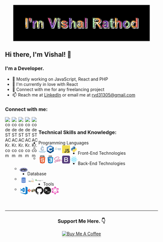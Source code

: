 <div align="center">
    <a href="https://vishal-rathod-07.github.io">
        <img src="https://raw.githubusercontent.com/vishal-rathod-07/vishal-rathod-07/master/images/VR.gif" />
    </a>
</div>

## Hi there, I'm Vishal! 👋

### I'm a Developer.

- 🔭 Mostly working on JavaScript, React and PHP
- 🌱 I'm currently in love with React
- 👯 Connect with me for any freelancing project
- 📫 Reach me at [LinkedIn](https://www.linkedin.com/in/rathodvishald/) or email me at [rvd31305@gmail.com](mailto:rvd31305@gmail.com)

### Connect with me:

[<img align="left" alt="codeSTACKr.com" width="22px" src="https://cdn.jsdelivr.net/npm/simple-icons@5.9.0/icons/gmail.svg" />][mail]
[<img align="left" alt="codeSTACKr.com" width="22px" src="https://cdn.jsdelivr.net/npm/simple-icons@5.9.0/icons/twitter.svg" />][twitter]
[<img align="left" alt="codeSTACKr.com" width="22px" src="https://cdn.jsdelivr.net/npm/simple-icons@5.7.0/icons/facebook.svg" />][facebook]
[<img align="left" alt="codeSTACKr.com" width="22px" src="https://cdn.jsdelivr.net/npm/simple-icons@5.7.0/icons/instagram.svg" />][instagram]
[<img align="left" alt="codeSTACKr.com" width="22px" src="https://cdn.jsdelivr.net/npm/simple-icons@5.9.0/icons/linkedin.svg" />][linkedin]

<br />

### Technical Skills and Knowledge:

- Programming Languages
  - <img align="left" alt="C Language" width="26px" src="https://raw.githubusercontent.com/github/explore/80688e429a7d4ef2fca1e82350fe8e3517d3494d/topics/c/c.png" />
    <img align="left" alt="C++" width="26px" src="https://raw.githubusercontent.com/github/explore/80688e429a7d4ef2fca1e82350fe8e3517d3494d/topics/cpp/cpp.png" />
    <img align="left" alt="Java" width="26px" src="https://raw.githubusercontent.com/github/explore/80688e429a7d4ef2fca1e82350fe8e3517d3494d/topics/java/java.png" />
    <img align="left" alt="JavaScript" width="26px" src="https://raw.githubusercontent.com/github/explore/80688e429a7d4ef2fca1e82350fe8e3517d3494d/topics/javascript/javascript.png" />
    <img align="left" alt="Python" width="26px" src="https://raw.githubusercontent.com/github/explore/80688e429a7d4ef2fca1e82350fe8e3517d3494d/topics/python/python.png" />
- Front-End Technologies
  - <img align="left" alt="HTML5" width="26px" src="https://raw.githubusercontent.com/github/explore/80688e429a7d4ef2fca1e82350fe8e3517d3494d/topics/html/html.png" />
    <img align="left" alt="CSS3" width="26px" src="https://raw.githubusercontent.com/github/explore/80688e429a7d4ef2fca1e82350fe8e3517d3494d/topics/css/css.png" />
    <img align="left" alt="Sass" width="26px" src="https://raw.githubusercontent.com/github/explore/80688e429a7d4ef2fca1e82350fe8e3517d3494d/topics/sass/sass.png" />
    <img align="left" alt="Bootstrap" width="26px" src="https://raw.githubusercontent.com/github/explore/80688e429a7d4ef2fca1e82350fe8e3517d3494d/topics/bootstrap/bootstrap.png" />
    <img align="left" alt="React" width="26px" src="https://raw.githubusercontent.com/github/explore/80688e429a7d4ef2fca1e82350fe8e3517d3494d/topics/react/react.png" />
- Back-End Technologies
  - <img align="left" alt="PHP" width="26px" src="https://raw.githubusercontent.com/github/explore/80688e429a7d4ef2fca1e82350fe8e3517d3494d/topics/php/php.png" />
- Database
  - <img align="left" alt="SQL" width="26px" src="https://raw.githubusercontent.com/github/explore/80688e429a7d4ef2fca1e82350fe8e3517d3494d/topics/sql/sql.png" />
    <img align="left" alt="MySQL" width="26px" src="https://raw.githubusercontent.com/github/explore/80688e429a7d4ef2fca1e82350fe8e3517d3494d/topics/mysql/mysql.png" />
    <img align="left" alt="MongoDB" width="26px" src="https://raw.githubusercontent.com/github/explore/80688e429a7d4ef2fca1e82350fe8e3517d3494d/topics/mongodb/mongodb.png" />
- Tools
  - <img align="left" alt="Visual Studio Code" width="26px" src="https://raw.githubusercontent.com/github/explore/80688e429a7d4ef2fca1e82350fe8e3517d3494d/topics/visual-studio-code/visual-studio-code.png" />
    <img align="left" alt="Git" width="26px" src="https://raw.githubusercontent.com/github/explore/80688e429a7d4ef2fca1e82350fe8e3517d3494d/topics/git/git.png" />
    <img align="left" alt="GitHub" width="26px" src="https://raw.githubusercontent.com/github/explore/78df643247d429f6cc873026c0622819ad797942/topics/github/github.png" />
    <img align="left" alt="Terminal" width="26px" src="https://raw.githubusercontent.com/github/explore/80688e429a7d4ef2fca1e82350fe8e3517d3494d/topics/terminal/terminal.png" />
    <img align="left" alt="GraphQL" width="26px" src="https://raw.githubusercontent.com/github/explore/80688e429a7d4ef2fca1e82350fe8e3517d3494d/topics/graphql/graphql.png" />

<br />
<br />

---

<div align = "center">

### Support Me Here. :point_down:

<a href="https://www.buymeacoffee.com/itzvishalrathod" target="_blank"><img src="https://www.buymeacoffee.com/assets/img/custom_images/orange_img.png" alt="Buy Me A Coffee" style="height: 41px !important;width: 174px !important;box-shadow: 0px 3px 2px 0px rgba(190, 190, 190, 0.5) !important;-webkit-box-shadow: 0px 3px 2px 0px rgba(190, 190, 190, 0.5) !important;" ></a>

</div>

[mail]: mailto:rvd31305@gmail.com
[twitter]: https://twitter.com/rathodvishal_07
[facebook]: https://www.facebook.com/profile.php?id=100012072824442
[instagram]: https://www.instagram.com/itzvishalrathod/
[linkedin]: https://www.linkedin.com/in/rathodvishald/
